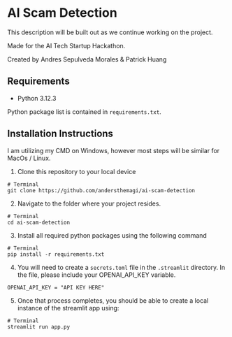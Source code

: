 # AI Scam Detection

This description will be built out as we continue working on the project. 

Made for the AI Tech Startup Hackathon. 

Created by Andres Sepulveda Morales & Patrick Huang

## Requirements

- Python 3.12.3

Python package list is contained in `requirements.txt`. 

## Installation Instructions

I am utilizing my CMD on Windows, however most steps will be similar for MacOs / Linux. 

1. Clone this repository to your local device
```
# Terminal
git clone https://github.com/andersthemagi/ai-scam-detection
```

2. Navigate to the folder where your project resides.
```
# Terminal
cd ai-scam-detection
```

3. Install all required python packages using the following command
```
# Terminal
pip install -r requirements.txt
```

4. You will need to create a `secrets.toml` file in the `.streamlit` directory. In the file, please include your OPENAI_API_KEY variable.

```
OPENAI_API_KEY = "API KEY HERE"
```

5. Once that process completes, you should be able to create a local instance of the streamlit app using:
```
# Terminal
streamlit run app.py
```